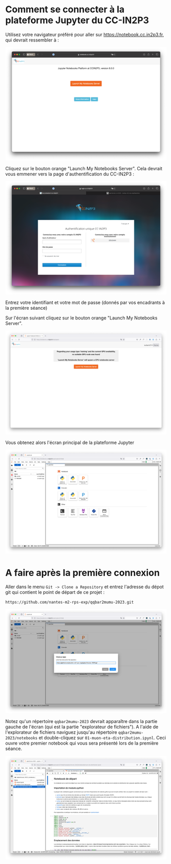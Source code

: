 # Comment se connecter à la plateforme Jupyter du CC-IN2P3

Utilisez votre navigateur préféré pour aller sur https://notebook.cc.in2p3.fr, qui devrait ressembler à : 

![](./cc-jupyter-platform-landing-page.png)

Cliquez sur le bouton orange "Launch My Notebooks Server". Cela devrait vous emmener vers la page d'authentification du CC-IN2P3 :

![](./cc-authentication-page.png)

Entrez votre identifiant et votre mot de passe (donnés par vos encadrants à la première séance)

Sur l'écran suivant cliquez sur le bouton  orange "Launch My Notebooks Server".

![](./cc-no-gpu-availability.png)

Vous obtenez alors l'écran principal de la plateforme Jupyter 

![](./cc-jupyter-ui.png)

# A faire après la première connexion

Aller dans le menu `Git -> Clone a Repository` et entrez l'adresse du dépot git qui contient le point de départ de ce projet : 

```shell
https://github.com/nantes-m2-rps-exp/qqbar2mumu-2023.git
```

![](./cc-jupyter-clone-a-repo.png)

Notez qu'un répertoire `qqbar2mumu-2023` devrait apparaître dans la partie gauche de l'écran (qui est la partie "explorateur de fichiers"). A l'aide de l'explorateur de fichiers naviguez jusqu'au répertoire `qqbar2mumu-2023/notebooks` et double-cliquez sur `01-muon-eta-distribution.ipynl`. Ceci ouvre votre premier notebook qui vous sera présenté lors de la première séance.

![](./cc-jupyter-first-notebook.png)

